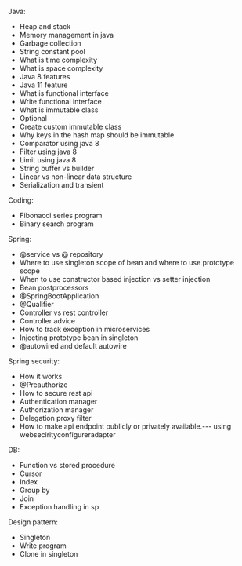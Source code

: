 Java:
* Heap and stack
* Memory management in java
* Garbage collection
* String constant pool
* What is time complexity
* What is space complexity
* Java 8 features
* Java 11 feature
* What is functional interface
* Write functional interface
* What is immutable class
* Optional
* Create custom immutable class
* Why keys in the hash map should be immutable
* Comparator using java 8
* Filter using java 8
* Limit using java 8
* String buffer vs builder
* Linear vs non-linear data structure
* Serialization and transient


Coding:
* Fibonacci series program
* Binary search program

Spring:
* @service vs @ repository
* Where to use singleton scope of bean and where to use prototype scope
* When to use constructor based injection vs setter injection
* Bean postprocessors
* @SpringBootApplication
* @Qualifier
* Controller vs rest controller
* Controller advice
* How to track exception in microservices
* Injecting prototype bean in singleton
* @autowired and default autowire



Spring security:
* How it works
* @Preauthorize
* How to secure rest api
* Authentication manager
* Authorization manager
* Delegation proxy filter
* How to make api endpoint publicly or privately available.--- using websecirityconfigureradapter


DB:
* Function vs stored procedure
* Cursor
* Index
* Group by
* Join
* Exception handling in sp

Design pattern:
* Singleton
* Write program
* Clone in singleton
